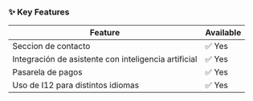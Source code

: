 
### ✨ Key Features

| Feature                                                           | Available| 
| ----------------------------------------------------------------- | ------ | 
| Seccion de contacto                                               | ✅ Yes | 
| Integración de asistente con inteligencia artificial              | ✅ Yes |  
| Pasarela de pagos                                                 | ✅ Yes | 
| Uso de I12 para distintos idiomas                                 | ✅ Yes | 


